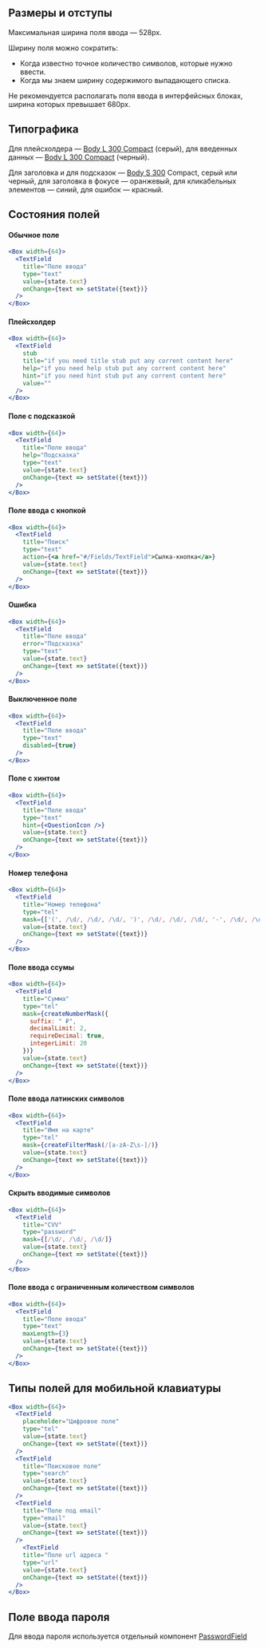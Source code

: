 ## Размеры и отступы

Максимальная ширина поля ввода — 528px.

Ширину поля можно сократить:
- Когда известно точное количество символов, которые нужно ввести.
- Когда мы знаем ширину содержимого выпадающего списка.

Не рекомендуется располагать поля ввода в интерфейсных блоках, ширина которых превышает 680px.

## Типографика

Для плейсхолдера — [Body L 300 Compact](#/Компоненты/Heading) (серый), для введенных данных — [Body L 300 Compact]() (черный).

Для заголовка и для подсказок — [Body S 300]() Compact, серый или черный, для заголовка в фокусе — оранжевый, для кликабельных элементов — синий, для ошибок — красный.

## Состояния полей

#### Обычное поле

```jsx
<Box width={64}>
  <TextField
    title="Поле ввода"
    type="text"
    value={state.text}
    onChange={text => setState({text})}
  />
</Box>
```

#### Плейсхолдер

```jsx
<Box width={64}>
  <TextField
    stub
    title="if you need title stub put any corrent content here"
    help="if you need help stub put any corrent content here"
    hint="if you need hint stub put any corrent content here"
    value=""
  />
</Box>
```

#### Поле с подсказкой

```jsx
<Box width={64}>
  <TextField
    title="Поле ввода"
    help="Подсказка"
    type="text"
    value={state.text}
    onChange={text => setState({text})}
  />
</Box>
```

#### Поле ввода с кнопкой

```jsx
<Box width={64}>
  <TextField
    title="Поиск"
    type="text"
    action={<a href="#/Fields/TextField">Сылка-кнопка</a>}
    value={state.text}
    onChange={text => setState({text})}
  />
</Box>
```

#### Ошибка

```jsx
<Box width={64}>
  <TextField
    title="Поле ввода"
    error="Подсказка"
    type="text"
    value={state.text}
    onChange={text => setState({text})}
  />
</Box>
```

#### Выключенное поле

```jsx
<Box width={64}>
  <TextField
    title="Поле ввода"
    type="text"
    disabled={true}
  />
</Box>
```

#### Поле с хинтом

```jsx
<Box width={64}>
  <TextField
    title="Поле ввода"
    type="text"
    hint={<QuestionIcon />}
    value={state.text}
    onChange={text => setState({text})}
  />
</Box>
```

#### Номер телефона

```jsx
<Box width={64}>
  <TextField
    title="Номер телефона"
    type="tel"
    mask={['(', /\d/, /\d/, /\d/, ')', /\d/, /\d/, /\d/, '-', /\d/, /\d/, '-', /\d/, /\d/]}
    value={state.text}
    onChange={text => setState({text})}
  />
</Box>
```

#### Поле ввода ссумы

```jsx
<Box width={64}>
  <TextField
    title="Сумма"
    type="tel"
    mask={createNumberMask({
      suffix: " ₽",
      decimalLimit: 2,
      requireDecimal: true,
      integerLimit: 20
    })}
    value={state.text}
    onChange={text => setState({text})}
  />
</Box>
```

#### Поле ввода латинских символов

```jsx
<Box width={64}>
  <TextField
    title="Имя на карте"
    type="tel"
    mask={createFilterMask(/[a-zA-Z\s-]/)}
    value={state.text}
    onChange={text => setState({text})}
  />
</Box>
```

#### Скрыть вводимые символов

```jsx
<Box width={64}>
  <TextField
    title="CVV"
    type="password"
    mask={[/\d/, /\d/, /\d/]}
    value={state.text}
    onChange={text => setState({text})}
  />
</Box>
```

#### Поле ввода с ограниченным количеством символов

```jsx
<Box width={64}>
  <TextField
    title="Поле ввода"
    type="text"
    maxLength={3}
    value={state.text}
    onChange={text => setState({text})}
  />
</Box>
```

## Типы полей для мобильной клавиатуры

```jsx
<Box width={64}>
  <TextField
    placeholder="Цифровое поле"
    type="tel"
    value={state.text}
    onChange={text => setState({text})}
  />
  <TextField
    title="Поисковое поле"
    type="search"
    value={state.text}
    onChange={text => setState({text})}
  />
  <TextField
    title="Поле под email"
    type="email"
    value={state.text}
    onChange={text => setState({text})}
  />
    <TextField
    title="Поле url адреса "
    type="url"
    value={state.text}
    onChange={text => setState({text})}
  />
</Box>
```
## Поле ввода пароля

Для ввода пароля используется отдельный компонент [PasswordField](#/Компоненты/PasswordField)

